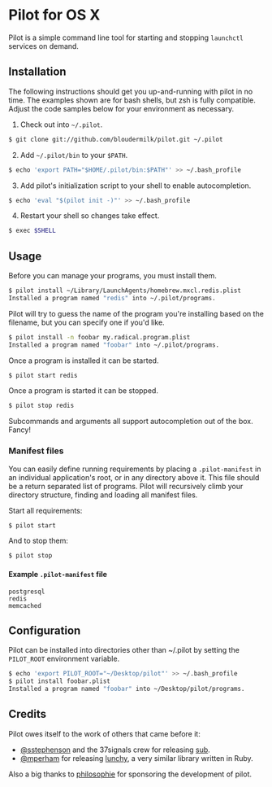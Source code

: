 # Pilot for OS X

Pilot is a simple command line tool for starting and stopping `launchctl`
services on demand.

## Installation

The following instructions should get you up-and-running with pilot in no time.
The examples shown are for bash shells, but zsh is fully compatible. Adjust the
code samples below for your environment as necessary.

1. Check out into `~/.pilot`.
```bash
$ git clone git://github.com/bloudermilk/pilot.git ~/.pilot
```

2. Add `~/.pilot/bin` to your `$PATH`.
```bash
$ echo 'export PATH="$HOME/.pilot/bin:$PATH"' >> ~/.bash_profile
```

3. Add pilot's initialization script to your shell to enable autocompletion.
```bash
$ echo 'eval "$(pilot init -)"' >> ~/.bash_profile
```

4. Restart your shell so changes take effect.
```bash
$ exec $SHELL
```

## Usage

Before you can manage your programs, you must install them.

```bash
$ pilot install ~/Library/LaunchAgents/homebrew.mxcl.redis.plist
Installed a program named "redis" into ~/.pilot/programs.
```

Pilot will try to guess the name of the program you're installing based on the
filename, but you can specify one if you'd like.

```bash
$ pilot install -n foobar my.radical.program.plist
Installed a program named "foobar" into ~/.pilot/programs.
```

Once a program is installed it can be started.

```bash
$ pilot start redis
```

Once a program is started it can be stopped.

```bash
$ pilot stop redis
```

Subcommands and arguments all support autocompletion out of the box. Fancy!

### Manifest files

You can easily define running requirements by placing a `.pilot-manifest` in
an individual application's root, or in any directory above it. This file
should be a return separated list of programs. Pilot will recursively climb
your directory structure, finding and loading all manifest files.

Start all requirements:

```bash
$ pilot start
```

And to stop them:

```bash
$ pilot stop
```

#### Example `.pilot-manifest` file

```
postgresql
redis
memcached
```

## Configuration

Pilot can be installed into directories other than ~/.pilot by setting the
`PILOT_ROOT` environment variable.

```bash
$ echo 'export PILOT_ROOT="~/Desktop/pilot"' >> ~/.bash_profile
$ pilot install foobar.plist
Installed a program named "foobar" into ~/Desktop/pilot/programs.
```

## Credits

Pilot owes itself to the work of others that came before it:
* [@sstephenson][sam] and the 37signals crew for releasing [sub][sub].
* [@mperham][mike] for releasing [lunchy][lunchy], a very similar library
  written in Ruby.

Also a big thanks to [philosophie][philosophie] for sponsoring the development
of pilot.

[sam]: https://github.com/sstephenson
[sub]: https://github.com/37signals/sub
[mike]: https://github.com/mperham
[lunchy]: https://github.com/mperham/lunchy
[philosophie]: http://gophilosophie.com/
